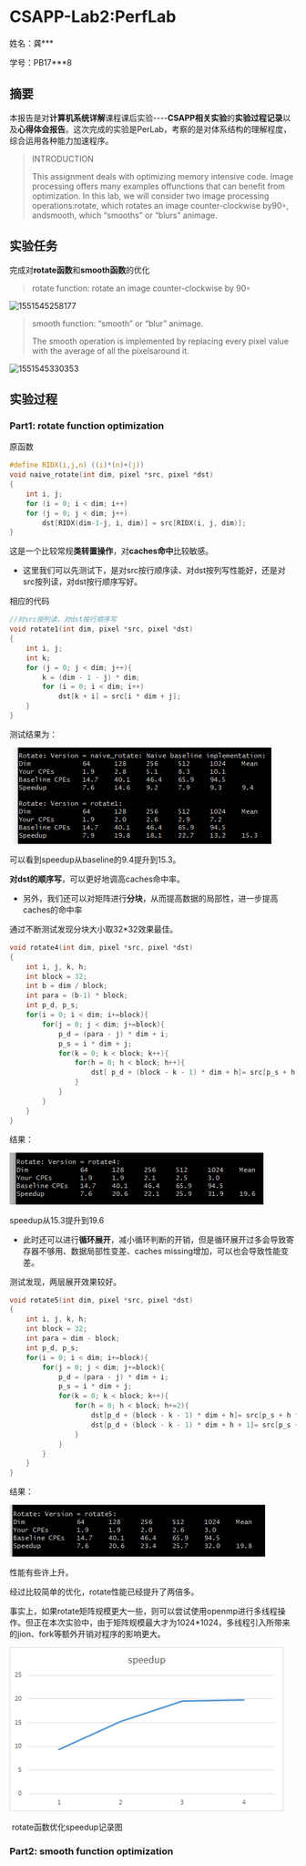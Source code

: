 #	CSAPP-Lab2:PerfLab

姓名：龚***

学号：PB17***8

## 摘要

本报告是对**计算机系统详解**课程课后实验----**CSAPP相关实验**的**实验过程记录**以及**心得体会报告**。这次完成的实验是PerLab，考察的是对体系结构的理解程度，综合运用各种能力加速程序。

> INTRODUCTION
>
> This assignment deals with optimizing memory intensive code. Image processing offers many examples offunctions that can benefit from optimization. In this lab, we will consider two image processing operations:rotate, which rotates an image counter-clockwise by90◦, andsmooth, which “smooths” or “blurs” animage.

## 实验任务

完成对**rotate函数**和**smooth函数**的优化

> rotate function: rotate an image counter-clockwise by 90◦

![1551545258177](C:\Users\gpzlx\AppData\Roaming\Typora\typora-user-images\1551545258177.png)

> smooth function:  “smooth” or “blur” animage.
>
> The smooth operation is implemented by replacing every pixel value with the average of all the pixelsaround it.

![1551545330353](C:\Users\gpzlx\AppData\Roaming\Typora\typora-user-images\1551545330353.png)



##  实验过程

### Part1: rotate function optimization

原函数

```c
#define RIDX(i,j,n) ((i)*(n)+(j))
void naive_rotate(int dim, pixel *src, pixel *dst) 
{
    int i, j;
    for (i = 0; i < dim; i++)
	for (j = 0; j < dim; j++)
	    dst[RIDX(dim-1-j, i, dim)] = src[RIDX(i, j, dim)];
}
```

这是一个比较常规**类转置操作**，对**caches命中**比较敏感。

* 这里我们可以先测试下，是对src按行顺序读、对dst按列写性能好，还是对src按列读，对dst按行顺序写好。

相应的代码

```c
//对src按列读，对dst按行顺序写
void rotate1(int dim, pixel *src, pixel *dst) 
{
    int i, j;
	int k;
    for (j = 0; j < dim; j++){ 
		k = (dim - 1 - j) * dim;
		for (i = 0; i < dim; i++)
			dst[k + i] = src[i * dim + j]; 
	}
}
```

测试结果为：

![1551547065772](assets/1551547065772.png)

可以看到speedup从baseline的9.4提升到15.3。

**对dst的顺序写**，可以更好地调高caches命中率。

* 另外，我们还可以对矩阵进行**分块**，从而提高数据的局部性，进一步提高caches的命中率

通过不断测试发现分块大小取32*32效果最佳。

```c
void rotate4(int dim, pixel *src, pixel *dst) 
{
    int i, j, k, h;
	int block = 32;
	int b = dim / block;
	int para = (b-1) * block;
	int p_d, p_s;
	for(i = 0; i < dim; i+=block){
		for(j = 0; j < dim; j+=block){
			p_d = (para - j) * dim + i;
			p_s = i * dim + j;
			for(k = 0; k < block; k++){
				for(h = 0; h < block; h++){
					dst[ p_d + (block - k - 1) * dim + h]= src[p_s + h * dim + k];
				}
			}
		}
	}
}
```

结果：

![1551547745973](assets/1551547745973.png)

speedup从15.3提升到19.6

* 此时还可以进行**循环展开**，减小循环判断的开销，但是循环展开过多会导致寄存器不够用、数据局部性变差、caches missing增加，可以也会导致性能变差。

测试发现，两层展开效果较好。

```c
void rotate5(int dim, pixel *src, pixel *dst) 
{
    int i, j, k, h;
	int block = 32;
	int para = dim - block;
	int p_d, p_s;
	for(i = 0; i < dim; i+=block){
		for(j = 0; j < dim; j+=block){
			p_d = (para - j) * dim + i;
			p_s = i * dim + j;
			for(k = 0; k < block; k++){
				for(h = 0; h < block; h+=2){
					dst[p_d + (block - k - 1) * dim + h]= src[p_s + h * dim + k];
					dst[p_d + (block - k - 1) * dim + h + 1]= src[p_s + h * dim + k + dim];
				}
			}
		}
	}
}
```

结果：

![1551548100593](assets/1551548100593.png)

性能有些许上升。

经过比较简单的优化，rotate性能已经提升了两倍多。

事实上，如果rotate矩阵规模更大一些，则可以尝试使用openmp进行多线程操作。但正在本次实验中，由于矩阵规模最大才为1024*1024，多线程引入所带来的jion、fork等额外开销对程序的影响更大。



![1551548424613](assets/1551548424613.png)

​							rotate函数优化speedup记录图

###	Part2: smooth function optimization


